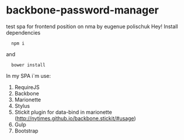 # backbone-password-manager
test spa for frontend position on nma by eugenue polischuk
Hey! Install dependencies
```
  npm i
```

and 

```
  bower install
```

In my SPA i`m use:
  1. RequireJS
  2. Backbone
  4. Marionette 
  5. Stylus
  6. Stickit plugin for data-bind in marionette (http://nytimes.github.io/backbone.stickit/#usage) 
  7. Gulp
  8. Bootstrap


  
